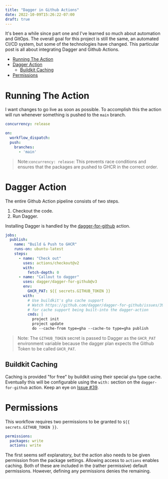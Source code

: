 ```yaml
---
title: "Dagger in Github Actions"
date: 2022-10-09T15:26:22-07:00
draft: true
---
```


It's been a while since part one and I've learned so much about automation and GitOps.
The overall goal for this project is still the same, an automated CI/CD system, but some
of the technologies have changed. This particular post is all about integrating Dagger and Github Actions.

<!--more-->
<!-- START doctoc generated TOC please keep comment here to allow auto update -->
<!-- DON'T EDIT THIS SECTION, INSTEAD RE-RUN doctoc TO UPDATE -->

- [Running The Action](#running-the-action)
- [Dagger Action](#dagger-action)
  - [Buildkit Caching](#buildkit-caching)
- [Permissions](#permissions)

<!-- END doctoc generated TOC please keep comment here to allow auto update -->

# Running The Action

I want changes to go live as soon as possible. To accomplish this the action will run
whenever something is pushed to the `main` branch.

```yaml
concurrency: release

on:
  workflow_dispatch:
  push:
    branches:
      - 'main'
```

> Note:`concurrency: release`: This prevents race conditions and ensures that the packages
> are pushed to GHCR in the correct order.


# Dagger Action

The entire Github Action pipeline consists of two steps.
  1. Checkout the code.
  1. Run Dagger.

Installing Dagger is handled by the [dagger-for-github](https://github.com/dagger/dagger-for-github/)
action.

```yaml
jobs:
  publish:
    name: "Build & Push to GHCR"
    runs-on: ubuntu-latest
    steps:
      - name: "Check out"
        uses: actions/checkout@v2
        with:
          fetch-depth: 0
      - name: "Callout to dagger"
        uses: dagger/dagger-for-github@v3
        env:
          GHCR_PAT: ${{ secrets.GITHUB_TOKEN }}
        with:
          # Use buildkit's gha cache support
          # Watch https://github.com/dagger/dagger-for-github/issues/39
          # for cache support being built-into the dagger-action
          cmds: |
            project init
            project update
            do --cache-from type=gha --cache-to type=gha publish
```

> Note: The `GITHUB_TOKEN` secret is passed to Dagger as the `GHCR_PAT` environment variable
> because the dagger plan expects the Github Token to be called `GHCR_PAT`.


## Buildkit Caching

Caching is provided "for free" by buildkit using their special `gha` type cache.
Eventually this will be configurable using the `with:` section on the `dagger-for-github`
action. Keep an eye on [Issue #39](https://github.com/dagger/dagger-for-github/issues/39).

# Permissions
This workflow requires two permissions to be granted to `${{ secrets.GITHUB_TOKEN }}`.

```yaml
permissions:
  packages: write
  actions: write
```
The first seems self explanatory, but the action also needs to be given permission from the package
settings. Allowing access to `actions` enables caching. Both of these are included in the (rather
permissive) default permissions. However, defining any permissions denies the remaining.
